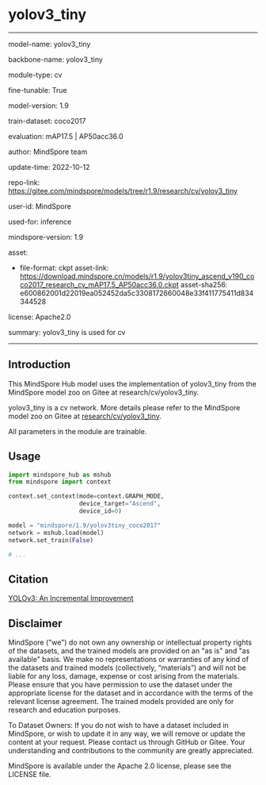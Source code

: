 # yolov3_tiny

---

model-name: yolov3_tiny

backbone-name: yolov3_tiny

module-type: cv

fine-tunable: True

model-version: 1.9

train-dataset: coco2017

evaluation: mAP17.5 | AP50acc36.0

author: MindSpore team

update-time: 2022-10-12

repo-link: <https://gitee.com/mindspore/models/tree/r1.9/research/cv/yolov3_tiny>

user-id: MindSpore

used-for: inference

mindspore-version: 1.9

asset:

-
    file-format: ckpt
    asset-link: <https://download.mindspore.cn/models/r1.9/yolov3tiny_ascend_v190_coco2017_research_cv_mAP17.5_AP50acc36.0.ckpt>
    asset-sha256: e600862001d22019ea052452da5c3308172660048e33f411775411d834344528

license: Apache2.0

summary: yolov3_tiny is used for cv

---

## Introduction

This MindSpore Hub model uses the implementation of yolov3_tiny from the MindSpore model zoo on Gitee at research/cv/yolov3_tiny.

yolov3_tiny is a cv network. More details please refer to the MindSpore model zoo on Gitee at [research/cv/yolov3_tiny](https://gitee.com/mindspore/models/blob/r1.9/research/cv/yolov3_tiny/README.md).

All parameters in the module are trainable.

## Usage

```python
import mindspore_hub as mshub
from mindspore import context

context.set_context(mode=context.GRAPH_MODE,
                    device_target="Ascend",
                    device_id=0)

model = "mindspore/1.9/yolov3tiny_coco2017"
network = mshub.load(model)
network.set_train(False)

# ...
```

## Citation

[YOLOv3: An Incremental Improvement](https://pjreddie.com/media/files/papers/YOLOv3.pdf)

## Disclaimer

MindSpore ("we") do not own any ownership or intellectual property rights of the datasets, and the trained models are provided on an "as is" and "as available" basis. We make no representations or warranties of any kind of the datasets and trained models (collectively, “materials”) and will not be liable for any loss, damage, expense or cost arising from the materials. Please ensure that you have permission to use the dataset under the appropriate license for the dataset and in accordance with the terms of the relevant license agreement. The trained models provided are only for research and education purposes.

To Dataset Owners: If you do not wish to have a dataset included in MindSpore, or wish to update it in any way, we will remove or update the content at your request. Please contact us through GitHub or Gitee. Your understanding and contributions to the community are greatly appreciated.

MindSpore is available under the Apache 2.0 license, please see the LICENSE file.
